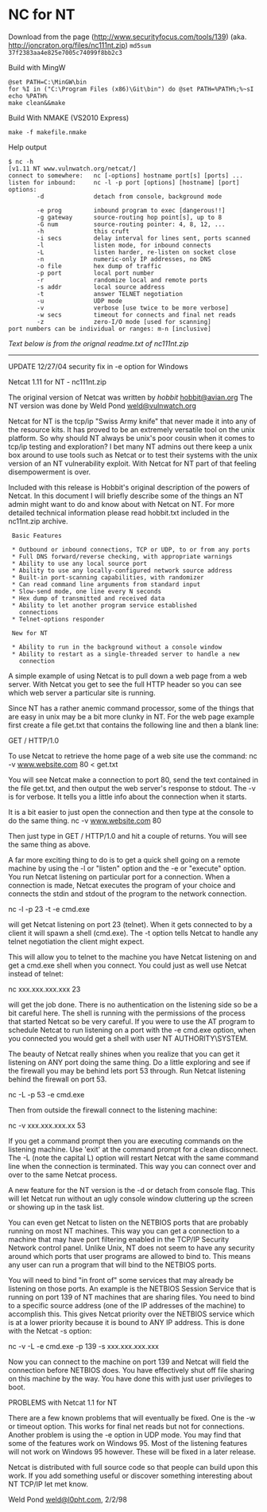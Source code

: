 NC for NT
=========

Download from the page (http://www.securityfocus.com/tools/139) 
(aka. http://joncraton.org/files/nc111nt.zip)
`md5sum 37f2383aa4e825e7005c74099f8bb2c3`

Build with MingW
```
@set PATH=C:\MinGW\bin
for %I in ("C:\Program Files (x86)\Git\bin") do @set PATH=%PATH%;%~sI
echo %PATH%
make clean&&make
```

Build With NMAKE (VS2010 Express)
```
make -f makefile.nmake
```
Help output
```
$ nc -h
[v1.11 NT www.vulnwatch.org/netcat/]
connect to somewhere:   nc [-options] hostname port[s] [ports] ...
listen for inbound:     nc -l -p port [options] [hostname] [port]
options:
        -d              detach from console, background mode

        -e prog         inbound program to exec [dangerous!!]
        -g gateway      source-routing hop point[s], up to 8
        -G num          source-routing pointer: 4, 8, 12, ...
        -h              this cruft
        -i secs         delay interval for lines sent, ports scanned
        -l              listen mode, for inbound connects
        -L              listen harder, re-listen on socket close
        -n              numeric-only IP addresses, no DNS
        -o file         hex dump of traffic
        -p port         local port number
        -r              randomize local and remote ports
        -s addr         local source address
        -t              answer TELNET negotiation
        -u              UDP mode
        -v              verbose [use twice to be more verbose]
        -w secs         timeout for connects and final net reads
        -z              zero-I/O mode [used for scanning]
port numbers can be individual or ranges: m-n [inclusive]
```

_Text below is from the orignal readme.txt of nc111nt.zip_

--------------------------------------------------------------------------------

UPDATE 12/27/04 security fix in -e option for Windows

Netcat 1.11 for NT - nc111nt.zip

The original version of Netcat was written by *hobbit* <hobbit@avian.org>
The NT version was done by Weld Pond <weld@vulnwatch.org>

Netcat for NT is the tcp/ip "Swiss Army knife" that never made it into any 
of the resource kits.  It has proved to be an extremely versatile tool on 
the unix platform. So why should NT always be unix's poor cousin when it 
comes to tcp/ip testing and exploration?  I bet many NT admins out there
keep a unix box around to use tools such as Netcat or to test their systems
with the unix version of an NT vulnerability exploit.  With Netcat for NT
part of that feeling disempowerment is over.

Included with this release is Hobbit's original description of the powers 
of Netcat.  In this document I will briefly describe some of the things an
NT admin might want to do and know about with Netcat on NT.  For more
detailed technical information please read hobbit.txt included in the
nc11nt.zip archive.

     Basic Features

     * Outbound or inbound connections, TCP or UDP, to or from any ports
     * Full DNS forward/reverse checking, with appropriate warnings
     * Ability to use any local source port
     * Ability to use any locally-configured network source address
     * Built-in port-scanning capabilities, with randomizer
     * Can read command line arguments from standard input
     * Slow-send mode, one line every N seconds
     * Hex dump of transmitted and received data
     * Ability to let another program service established
       connections
     * Telnet-options responder

     New for NT

     * Ability to run in the background without a console window
     * Ability to restart as a single-threaded server to handle a new
       connection


A simple example of using Netcat is to pull down a web page from a web
server.  With Netcat you get to see the full HTTP header so you can see
which web server a particular site is running.

Since NT has a rather anemic command processor, some of the things that are
easy in unix may be a bit more clunky in NT. For the web page example first
create a file get.txt that contains the following line and then a blank
line:

GET / HTTP/1.0

To use Netcat to retrieve the home page of a web site use the command:
nc -v www.website.com 80 < get.txt

You will see Netcat make a connection to port 80, send the text contained
in the file get.txt, and then output the web server's response to stdout.
The -v is for verbose.  It tells you a little info about the connection
when it starts.

It is a bit easier to just open the connection and then type at the console
to do the same thing. 
nc -v www.website.com 80

Then just type in GET / HTTP/1.0 and hit a couple of returns.  You will 
see the same thing as above.

A far more exciting thing to do is to get a quick shell going on a remote
machine by using the -l or "listen" option and the -e or "execute"
option.  You run Netcat listening on particular port for a connection.
When a connection is made, Netcat executes the program of your choice
and connects the stdin and stdout of the program to the network connection.

nc -l -p 23 -t -e cmd.exe

will get Netcat listening on port 23 (telnet).  When it gets connected to
by a client it will spawn a shell (cmd.exe).  The -t option tells Netcat
to handle any telnet negotiation the client might expect.

This will allow you to telnet to the machine you have Netcat listening on
and get a cmd.exe shell when you connect.  You could just as well use 
Netcat instead of telnet:

nc xxx.xxx.xxx.xxx 23

will get the job done.  There is no authentication on the listening side
so be a bit careful here.  The shell is running with the permissions of the
process that started Netcat so be very careful.  If you were to use the
AT program to schedule Netcat to run listening on a port with the 
-e cmd.exe option, when you connected you would get a shell with user
NT AUTHORITY\SYSTEM.

The beauty of Netcat really shines when you realize that you can get it
listening on ANY port doing the same thing.  Do a little exploring and
see if the firewall you may be behind lets port 53 through.  Run Netcat
listening behind the firewall on port 53.  

nc -L -p 53 -e cmd.exe

Then from outside the firewall connect to the listening machine:

nc -v xxx.xxx.xxx.xx 53

If you get a command prompt then you are executing commands on the
listening machine.  Use 'exit' at the command prompt for a clean
disconnect. The -L (note the capital L) option will restart Netcat with
the same command line when the connection is terminated.  This way you can
connect over and over to the same Netcat process.

A new feature for the NT version is the -d or detach from console flag.
This will let Netcat run without an ugly console window cluttering up the
screen or showing up in the task list.

You can even get Netcat to listen on the NETBIOS ports that are probably
running on most NT machines.  This way you can get a connection to a
machine that may have port filtering enabled in the TCP/IP Security Network
control panel.  Unlike Unix, NT does not seem to have any security around
which ports that user programs are allowed to bind to.  This means any
user can run a program that will bind to the NETBIOS ports.

You will need to bind "in front of" some services that may already be
listening on those ports.  An example is the NETBIOS Session Service that
is running on port 139 of NT machines that are sharing files.  You need
to bind to a specific source address (one of the IP addresses of the 
machine) to accomplish this.  This gives Netcat priority over the NETBIOS
service which is at a lower priority because it is bound to ANY IP address.
This is done with the Netcat -s option:

nc -v -L -e cmd.exe -p 139 -s xxx.xxx.xxx.xxx

Now you can connect to the machine on port 139 and Netcat will field
the connection before NETBIOS does.  You have effectively shut off
file sharing on this machine by the way.  You have done this with just
user privileges to boot.

PROBLEMS with Netcat 1.1 for NT

There are a few known problems that will eventually be fixed.  One is
the -w or timeout option.  This works for final net reads but not
for connections.  Another problem is using the -e option in UDP mode.
You may find that some of the features work on Windows 95.  Most
of the listening features will not work on Windows 95 however.   These will
be fixed in a later release.

Netcat is distributed with full source code so that people can build
upon this work.  If you add something useful or discover something 
interesting about NT TCP/IP let met know.

Weld Pond <weld@l0pht.com>, 2/2/98




